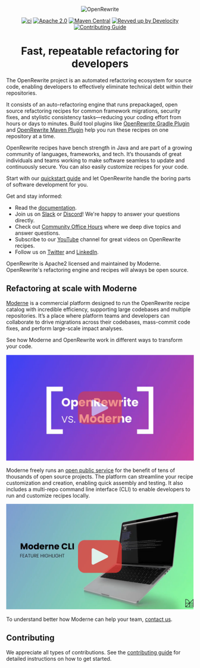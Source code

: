 <p align="center">
  <img src="./doc/logo-oss.png" alt="OpenRewrite"/>
</p>

<div align="center">

<!-- Keep the gap above this line, otherwise they won't render correctly! -->
[![ci](https://github.com/openrewrite/rewrite/actions/workflows/ci.yml/badge.svg)](https://github.com/openrewrite/rewrite/actions/workflows/ci.yml)
[![Apache 2.0](https://img.shields.io/github/license/openrewrite/rewrite.svg)](https://www.apache.org/licenses/LICENSE-2.0)
[![Maven Central](https://img.shields.io/maven-central/v/org.openrewrite/rewrite-java.svg)](https://mvnrepository.com/artifact/org.openrewrite/rewrite-java)
[![Revved up by Develocity](https://img.shields.io/badge/Revved%20up%20by-Develocity-06A0CE?logo=Gradle&labelColor=02303A)](https://ge.openrewrite.org/scans)
[![Contributing Guide](https://img.shields.io/badge/Contributing-Guide-informational)](https://github.com/openrewrite/.github/blob/main/CONTRIBUTING.md)
</div>

<h1 align="center">Fast, repeatable refactoring for developers</h1>

The OpenRewrite project is an automated refactoring ecosystem for source code, enabling developers to effectively eliminate technical debt within their repositories.

It consists of an auto-refactoring engine that runs prepackaged, open source refactoring recipes for common framework migrations, security fixes, and stylistic consistency tasks—reducing your coding effort from hours or days to minutes. Build tool plugins like [OpenRewrite Gradle Plugin](https://docs.openrewrite.org/reference/gradle-plugin-configuration) and [OpenRewrite Maven Plugin](https://docs.openrewrite.org/reference/rewrite-maven-plugin) help you run these recipes on one repository at a time.

OpenRewrite recipes have bench strength in Java and are part of a growing community of languages, frameworks, and tech. It’s thousands of great individuals and teams working to make software seamless to update and continuously secure. You can also easily customize recipes for your code.

Start with our [quickstart guide](https://docs.openrewrite.org/running-recipes/getting-started) and let OpenRewrite handle the boring parts of software development for you.

Get and stay informed:
* Read the [documentation](http://docs.openrewrite.org).
* Join us on [Slack](https://join.slack.com/t/rewriteoss/shared_invite/zt-nj42n3ea-b~62rIHzb3Vo0E1APKCXEA) or [Discord](https://discord.gg/xk3ZKrhWAb)! We're happy to answer your questions directly.
* Check out [Community Office Hours](https://www.youtube.com/@moderne-auto-remediation/streams) where we deep dive topics and answer questions.
* Subscribe to our [YouTube](https://www.youtube.com/@moderne-auto-remediation) channel for great videos on OpenRewrite recipes.
* Follow us on [Twitter](https://twitter.com/openrewrite) and [LinkedIn](https://www.linkedin.com/company/moderneinc).

OpenRewrite is Apache2 licensed and maintained by Moderne. OpenRewrite's refactoring engine and recipes will always be open source.

## Refactoring at scale with Moderne

[Moderne](https://www.moderne.io/) is a commercial platform designed to run the OpenRewrite recipe catalog with incredible efficiency, supporting large codebases and multiple repositories. It’s a place where platform teams and developers can collaborate to drive migrations across their codebases, mass-commit code fixes, and perform large-scale impact analyses.

See how Moderne and OpenRewrite work in different ways to transform your code.

[![Moderne](./doc/openrewrite_v_moderne.png)](https://www.youtube.com/watch?v=Q-ej2lCJHRs)

Moderne freely runs an [open public service](https://www.moderne.io/try-moderne) for the benefit of tens of thousands of open source projects. The platform can streamline your recipe customization and creation, enabling quick assembly and testing. It also includes a multi-repo command line interface (CLI) to enable developers to run and customize recipes locally.

[![Moderne](./doc/moderne_cli.png)](https://www.youtube.com/watch?v=cs-6FJ_mtro)

To understand better how Moderne can help your team, [contact us](https://www.moderne.io/contact-us).

## Contributing

We appreciate all types of contributions. See the [contributing guide](https://github.com/openrewrite/.github/blob/main/CONTRIBUTING.md) for detailed instructions on how to get started.
